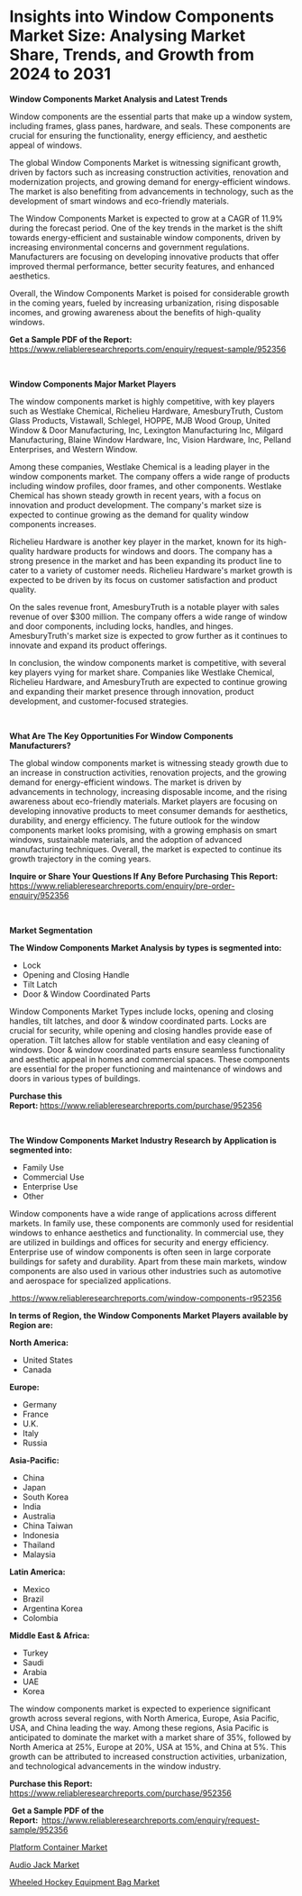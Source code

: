 <p><h1>Insights into Window Components Market Size: Analysing Market Share, Trends, and Growth from 2024 to 2031</h1></p><p><strong>Window Components Market Analysis and Latest Trends</strong></p>
<p><p>Window components are the essential parts that make up a window system, including frames, glass panes, hardware, and seals. These components are crucial for ensuring the functionality, energy efficiency, and aesthetic appeal of windows.</p><p>The global Window Components Market is witnessing significant growth, driven by factors such as increasing construction activities, renovation and modernization projects, and growing demand for energy-efficient windows. The market is also benefiting from advancements in technology, such as the development of smart windows and eco-friendly materials.</p><p>The Window Components Market is expected to grow at a CAGR of 11.9% during the forecast period. One of the key trends in the market is the shift towards energy-efficient and sustainable window components, driven by increasing environmental concerns and government regulations. Manufacturers are focusing on developing innovative products that offer improved thermal performance, better security features, and enhanced aesthetics.</p><p>Overall, the Window Components Market is poised for considerable growth in the coming years, fueled by increasing urbanization, rising disposable incomes, and growing awareness about the benefits of high-quality windows.</p></p>
<p><strong>Get a Sample PDF of the Report:&nbsp;</strong> <a href="https://www.reliableresearchreports.com/enquiry/request-sample/952356">https://www.reliableresearchreports.com/enquiry/request-sample/952356</a></p>
<p>&nbsp;</p>
<p><strong>Window Components Major Market Players</strong></p>
<p><p>The window components market is highly competitive, with key players such as Westlake Chemical, Richelieu Hardware, AmesburyTruth, Custom Glass Products, Vistawall, Schlegel, HOPPE, MJB Wood Group, United Window & Door Manufacturing, Inc, Lexington Manufacturing Inc, Milgard Manufacturing, Blaine Window Hardware, Inc, Vision Hardware, Inc, Pelland Enterprises, and Western Window.</p><p>Among these companies, Westlake Chemical is a leading player in the window components market. The company offers a wide range of products including window profiles, door frames, and other components. Westlake Chemical has shown steady growth in recent years, with a focus on innovation and product development. The company's market size is expected to continue growing as the demand for quality window components increases.</p><p>Richelieu Hardware is another key player in the market, known for its high-quality hardware products for windows and doors. The company has a strong presence in the market and has been expanding its product line to cater to a variety of customer needs. Richelieu Hardware's market growth is expected to be driven by its focus on customer satisfaction and product quality.</p><p>On the sales revenue front, AmesburyTruth is a notable player with sales revenue of over $300 million. The company offers a wide range of window and door components, including locks, handles, and hinges. AmesburyTruth's market size is expected to grow further as it continues to innovate and expand its product offerings.</p><p>In conclusion, the window components market is competitive, with several key players vying for market share. Companies like Westlake Chemical, Richelieu Hardware, and AmesburyTruth are expected to continue growing and expanding their market presence through innovation, product development, and customer-focused strategies.</p></p>
<p>&nbsp;</p>
<p><strong>What Are The Key Opportunities For Window Components Manufacturers?</strong></p>
<p><p>The global window components market is witnessing steady growth due to an increase in construction activities, renovation projects, and the growing demand for energy-efficient windows. The market is driven by advancements in technology, increasing disposable income, and the rising awareness about eco-friendly materials. Market players are focusing on developing innovative products to meet consumer demands for aesthetics, durability, and energy efficiency. The future outlook for the window components market looks promising, with a growing emphasis on smart windows, sustainable materials, and the adoption of advanced manufacturing techniques. Overall, the market is expected to continue its growth trajectory in the coming years.</p></p>
<p><strong>Inquire or Share Your Questions If Any Before Purchasing This Report:</strong> <a href="https://www.reliableresearchreports.com/enquiry/pre-order-enquiry/952356">https://www.reliableresearchreports.com/enquiry/pre-order-enquiry/952356</a></p>
<p>&nbsp;</p>
<p><strong>Market Segmentation</strong></p>
<p><strong>The Window Components Market Analysis by types is segmented into:</strong></p>
<p><ul><li>Lock</li><li>Opening and Closing Handle</li><li>Tilt Latch</li><li>Door & Window Coordinated Parts</li></ul></p>
<p><p>Window Components Market Types include locks, opening and closing handles, tilt latches, and door & window coordinated parts. Locks are crucial for security, while opening and closing handles provide ease of operation. Tilt latches allow for stable ventilation and easy cleaning of windows. Door & window coordinated parts ensure seamless functionality and aesthetic appeal in homes and commercial spaces. These components are essential for the proper functioning and maintenance of windows and doors in various types of buildings.</p></p>
<p><strong>Purchase this Report:&nbsp;</strong><a href="https://www.reliableresearchreports.com/purchase/952356">https://www.reliableresearchreports.com/purchase/952356</a></p>
<p>&nbsp;</p>
<p><strong>The Window Components Market Industry Research by Application is segmented into:</strong></p>
<p><ul><li>Family Use</li><li>Commercial Use</li><li>Enterprise Use</li><li>Other</li></ul></p>
<p><p>Window components have a wide range of applications across different markets. In family use, these components are commonly used for residential windows to enhance aesthetics and functionality. In commercial use, they are utilized in buildings and offices for security and energy efficiency. Enterprise use of window components is often seen in large corporate buildings for safety and durability. Apart from these main markets, window components are also used in various other industries such as automotive and aerospace for specialized applications.</p></p>
<p><a href="https://www.reliableresearchreports.com/window-components-r952356">&nbsp;https://www.reliableresearchreports.com/window-components-r952356</a></p>
<p><strong>In terms of Region, the Window Components Market Players available by Region are:</strong></p>
<p>
    <p> <strong> North America: </strong>
        <ul>
            <li>United States</li>
            <li>Canada</li>
        </ul>
        </p> 
    <p> <strong> Europe: </strong>
        <ul>
            <li>Germany</li>
            <li>France</li>
            <li>U.K.</li>
            <li>Italy</li>
            <li>Russia</li>
        </ul>
        </p> 
    <p> <strong> Asia-Pacific: </strong>
        <ul>
            <li>China</li>
            <li>Japan</li>
            <li>South Korea</li>
            <li>India</li>
            <li>Australia</li>
            <li>China Taiwan</li>
            <li>Indonesia</li>
            <li>Thailand</li>
            <li>Malaysia</li>
        </ul>
        </p> 
    <p> <strong> Latin America: </strong>
        <ul>
            <li>Mexico</li>
            <li>Brazil</li>
            <li>Argentina Korea</li>
            <li>Colombia</li>
        </ul>
        </p> 
    <p> <strong> Middle East & Africa: </strong>
        <ul>
            <li>Turkey</li>
            <li>Saudi</li>
            <li>Arabia</li>
            <li>UAE</li>
            <li>Korea</li>
        </ul>
    </p>
    </p>
<p><p>The window components market is expected to experience significant growth across several regions, with North America, Europe, Asia Pacific, USA, and China leading the way. Among these regions, Asia Pacific is anticipated to dominate the market with a market share of 35%, followed by North America at 25%, Europe at 20%, USA at 15%, and China at 5%. This growth can be attributed to increased construction activities, urbanization, and technological advancements in the window industry.</p></p>
<p><strong>Purchase this Report: </strong><a href="https://www.reliableresearchreports.com/purchase/952356">https://www.reliableresearchreports.com/purchase/952356</a></p>
<p>&nbsp;<strong>Get a Sample PDF of the Report:&nbsp;&nbsp;</strong><a href="https://www.reliableresearchreports.com/enquiry/request-sample/952356">https://www.reliableresearchreports.com/enquiry/request-sample/952356</a></p>
<p><strong></strong></p>
<p><p><a href="https://www.linkedin.com/pulse/platform-container-market-trends-forecast-competitive-analysis-ypmie?trackingId=ony1g6yDVbxhqNiQKo7K8w%3D%3D">Platform Container Market</a></p><p><a href="https://www.linkedin.com/pulse/audio-jack-market-report-reveals-latest-trends-growth-opportunities-aocne?trackingId=gtc%2BshhhK6LyA%2F1G5x85Pw%3D%3D">Audio Jack Market</a></p><p><a href="https://www.linkedin.com/pulse/wheeled-hockey-equipment-bag-market-size-cagr-trends-2024-2030-87bke?trackingId=8t%2FKddLq%2BDbeBiewHEsA4w%3D%3D">Wheeled Hockey Equipment Bag Market</a></p></p>